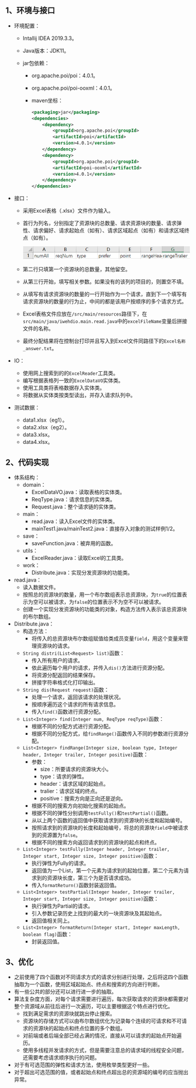 ## 1、环境与接口

- 环境配置：

  - Intallij IDEA 2019.3.3。

  - Java版本：JDK11。

  - jar包依赖：

    - org.apache.poi/poi：4.0.1。

    - org.apache.poi/poi-ooxml：4.0.1。

    - maven坐标：

      ```xml
      <packaging>jar</packaging>
      <dependencies>
          <dependency>
              <groupId>org.apache.poi</groupId>
              <artifactId>poi</artifactId>
              <version>4.0.1</version>
          </dependency>
          <dependency>
              <groupId>org.apache.poi</groupId>
              <artifactId>poi-ooxml</artifactId>
              <version>4.0.1</version>
          </dependency>
      </dependencies>
      ```



- 接口：

  - 采用Excel表格（.xlsx）文件作为输入。

  - 首行为列名，分别指定了资源块的总数量、请求资源块的数量、请求弹性、请求偏好、请求起始点（如有）、请求区域起点（如有）和请求区域终点（如有）。

    ![image-20200620091920984](img/连续资源分配/image-20200620091920984.png)

  - 第二行只填第一个资源块的总数量，其他留空。

  - 从第三行开始，填写相关参数。如果没有的该列的项目的，则置空不填。

  - 从填写有请求资源块的数量的一行开始作为一个请求，直到下一个填写有请求资源块的数量的行为止，中间的都是该用户按顺序的多个请求方式。

  - Excel表格文件应放在`/src/main/resources`路径下，在`src/main/java/iwehdio.main.read.java`中的`excelFileName`变量后拼接文件的名称。

  - 最终分配结果将在控制台打印并且写入到Excel文件同路径下的`Excel名称_answer.txt`。

- IO：

  - 使用网上搜索到的的`ExcelReader`工具类。
  - 编写根据表格列一致的`ExcelDataVO`实体类。
  - 使用工具类将表格数据存入实体类。
  - 将数据从实体类按类型读出，并存入请求队列中。

- 测试数据：

  - data1.xlsx（eg1）。
  - data2.xlsx（eg2）。
  - data3.xlsx。
  - data4.xlsx。



## 2、代码实现

- 体系结构：
  - domain：
    - ExcelDataVO.java：读取表格的实体类。
    - ReqType.java：请求信息的实体类。
    - Request.java：整个请求链的实体类。
  - main：
    - read.java：读入Excel文件的实体类。
    - mainTest1.java/mainTest2.java：直接存入对象的测试样例1/2。
  - save：
    - saveFunction.java：被弃用的函数。
  - utils：
    - ExcelReader.java：读取Excel的工具类。
  - work：
    - Distribute.java：实现分发资源块的功能类。
- read.java：
  - 读入数据文件。
  - 按照总的资源块的数量，用一个布尔数组表示总资源块，为`true`的位置表示为空可以被请求，为`false`的位置表示不为空不可以被请求。
  - 创建一个实现分发资源块的功能类的对象，构造方法传入表示该总资源块的布尔数组。
- Distribute.java：
  - 构造方法：
    - 将传入的总资源块布尔数组赋值给类成员变量`field`，用这个变量来管理资源块的请求。
  - `String distri(List<Request> list)`函数：
    - 传入所有用户的请求。
    - 依此遍历每个用户的请求，并传入`dis()`方法进行资源分配。
    - 将资源分配返回的结果保存。
    - 拼接字符串格式化打印输出。
  - `String dis(Request request)`函数：
    - 处理一个请求，返回该请求的处理状况。
    - 按顺序遍历这个请求的所有请求信息。
    - 传入`find()`函数进行资源分配。
  - `List<Integer> find(Integer num, ReqType reqType)`函数：
    - 根据不同的分配方式进行资源分配。
    - 根据不同的分配方式，给`findRange()`函数传入不同的参数进行资源分配。
  - `List<Integer> findRange(Integer size, boolean type, Integer header, Integer trailer, Integer positive)`函数：
    - 参数：
      - size：所要请求的资源块大小。
      - type：请求的弹性。
      - header：请求区域的起始点。
      - tralier：请求区域的终点。
      - positive：搜索方向是正向还是逆向。
    - 根据不同的搜索方向初始化搜索的起始点。
    - 根据不同的弹性分别调用`testFully()`和`testPartial()`函数。
    - 从以上两个函数的返回值中获取请求到的资源块的长度和起始编号。
    - 按照请求到的资源块的长度和起始编号，将总的资源块`field`中被请求到的资源置为`false`。
    - 根据不同的搜索方向返回请求到的资源块的起点和终点。
  - `List<Integer> testFully(Integer header, Integer trailer, Integer start, Integer size, Integer positive)`函数：
    - 执行弹性为Fully的请求。
    - 返回值为一个List，第一个元素为请求到的起始位置，第二个元素为请求到的资源块长度，第三个为是否请求成功。
    - 传入`formatReturn()`函数封装返回值。
  - `List<Integer> testPartial(Integer header, Integer trailer, Integer start, Integer size, Integer positive)`函数：
    - 执行弹性为Partial的请求。
    - 引入参数记录历史上找到的最大的一块资源块及其起始点。
    - 返回值相关同上。
  - `List<Integer> formatReturn(Integer start, Integer maxLength, boolean flag)`函数：
    - 封装返回值。



## 3、优化

- 之前使用了四个函数对不同请求方式的请求分别进行处理，之后将这四个函数抽取为一个函数，使用区域起始点、终点和搜索的方向进行判断。
- 有一些公共的部分还可以进行进一步的抽取。
- 算法复杂度方面，对每个请求需要进行遍历，每次获取请求的资源块都需要对整个资源域从前往后进行一次遍历，可以主要根据这个特点进行优化。
  - 找到满足需求的资源块就跳出停止搜索。
  - 资源块的存储方式可以由布尔数组优化为记录每个连续的可请求和不可请求的资源块的起始点和终点位置的多个数组。
  - 对前端或者后端全部已经占满的情况，直接从可以请求的起始点开始遍历。
  - 使用多线程并发请求的方式，但是需要注意总的请求域的线程安全问题，还需要考虑请求顺序执行的问题。
- 对于有可选范围的弹性和请求方法，使用枚举类型更好一些。
- 对于超出可选范围的值，或者起始点和终点超出总的资源域的编号的应当抛出异常。

